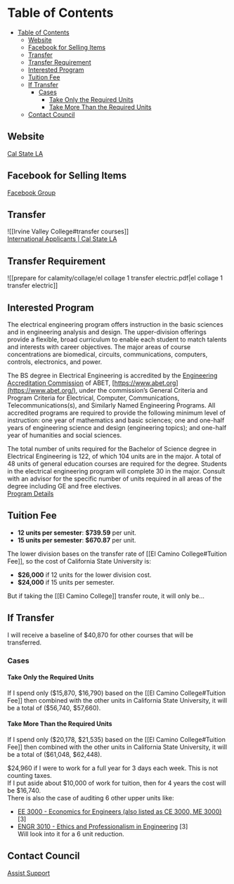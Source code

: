# Table of Contents
- [Table of Contents](#table-of-contents)
  - [Website](#website)
  - [Facebook for Selling Items](#facebook-for-selling-items)
  - [Transfer](#transfer)
  - [Transfer Requirement](#transfer-requirement)
  - [Interested Program](#interested-program)
  - [Tuition Fee](#tuition-fee)
  - [If Transfer](#if-transfer)
    - [Cases](#cases)
      - [Take Only the Required Units](#take-only-the-required-units)
      - [Take More Than the Required Units](#take-more-than-the-required-units)
  - [Contact Council](#contact-council)

## Website
[Cal State LA](https://www.calstatela.edu/academics)

## Facebook for Selling Items
[Facebook Group](https://www.facebook.com/groups/212497585517448/)

## Transfer
![[Irvine Valley College#transfer courses]]  
[International Applicants | Cal State LA](https://www.calstatela.edu/admissions/international-applicants)

## Transfer Requirement
![[prepare for calamity/collage/el collage 1  transfer electric.pdf|el collage 1  transfer electric]]

## Interested Program
The electrical engineering program offers instruction in the basic sciences and in engineering analysis and design. The upper-division offerings provide a flexible, broad curriculum to enable each student to match talents and interests with career objectives. The major areas of course concentrations are biomedical, circuits, communications, computers, controls, electronics, and power.

The BS degree in Electrical Engineering is accredited by the [Engineering Accreditation Commission](https://www.abet.org/) of ABET, [https://www.abet.org](https://www.abet.org/), under the commission’s General Criteria and Program Criteria for Electrical, Computer, Communications, Telecommunications(s), and Similarly Named Engineering Programs. All accredited programs are required to provide the following minimum level of instruction: one year of mathematics and basic sciences; one and one-half years of engineering science and design (engineering topics); and one-half year of humanities and social sciences.

The total number of units required for the Bachelor of Science degree in Electrical Engineering is 122, of which 104 units are in the major. A total of 48 units of general education courses are required for the degree. Students in the electrical engineering program will complete 30 in the major. Consult with an advisor for the specific number of units required in all areas of the degree including GE and free electives.  
[Program Details](https://ecatalog.calstatela.edu/preview_program.php?catoid=54&poid=25492&returnto=8415)

## Tuition Fee
- **12 units per semester**: **$739.59** per unit.
- **15 units per semester**: **$670.87** per unit.

The lower division bases on the transfer rate of [[El Camino College#Tuition Fee]], so the cost of California State University is:
- **$26,000** if 12 units for the lower division cost.
- **$24,000** if 15 units per semester.

But if taking the [[El Camino College]] transfer route, it will only be...

## If Transfer
I will receive a baseline of $40,870 for other courses that will be transferred.

### Cases
#### Take Only the Required Units
If I spend only ($15,870, $16,790) based on the [[El Camino College#Tuition Fee]] then combined with the other units in California State University, it will be a total of ($56,740, $57,660).

#### Take More Than the Required Units
If I spend only ($20,178, $21,535) based on the [[El Camino College#Tuition Fee]] then combined with the other units in California State University, it will be a total of ($61,048, $62,448).

$24,960 if I were to work for a full year for 3 days each week. This is not counting taxes.  
If I put aside about $10,000 of work for tuition, then for 4 years the cost will be $16,740.  
There is also the case of auditing 6 other upper units like:
- [EE 3000 - Economics for Engineers (also listed as CE 3000, ME 3000)](https://ecatalog.calstatela.edu/preview_program.php?catoid=54&poid=25492&returnto=8415) [3]
- [ENGR 3010 - Ethics and Professionalism in Engineering](https://ecatalog.calstatela.edu/preview_program.php?catoid=54&poid=25492&returnto=8415) [3]  
Will look into it for a 6 unit reduction.

## Contact Council
[Assist Support](https://www.assist.org/support)